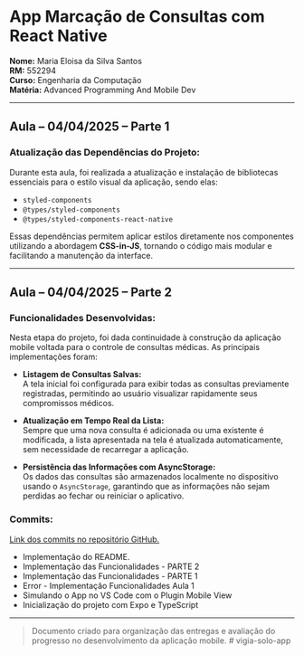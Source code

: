 # App Marcação de Consultas com React Native

**Nome:** Maria Eloisa da Silva Santos  
**RM:** 552294  
**Curso:** Engenharia da Computação  
**Matéria:** Advanced Programming And Mobile Dev

---

## Aula – 04/04/2025 – Parte 1

### Atualização das Dependências do Projeto:
Durante esta aula, foi realizada a atualização e instalação de bibliotecas essenciais para o estilo visual da aplicação, sendo elas:
- `styled-components`
- `@types/styled-components`
- `@types/styled-components-react-native`

Essas dependências permitem aplicar estilos diretamente nos componentes utilizando a abordagem **CSS-in-JS**, tornando o código mais modular e facilitando a manutenção da interface.

---

## Aula – 04/04/2025 – Parte 2

### Funcionalidades Desenvolvidas:
Nesta etapa do projeto, foi dada continuidade à construção da aplicação mobile voltada para o controle de consultas médicas. As principais implementações foram:

- **Listagem de Consultas Salvas:**  
  A tela inicial foi configurada para exibir todas as consultas previamente registradas, permitindo ao usuário visualizar rapidamente seus compromissos médicos.

- **Atualização em Tempo Real da Lista:**  
  Sempre que uma nova consulta é adicionada ou uma existente é modificada, a lista apresentada na tela é atualizada automaticamente, sem necessidade de recarregar a aplicação.

- **Persistência das Informações com AsyncStorage:**  
  Os dados das consultas são armazenados localmente no dispositivo usando o `AsyncStorage`, garantindo que as informações não sejam perdidas ao fechar ou reiniciar o aplicativo.

### Commits:
[Link dos commits no repositório GitHub.](https://github.com/maria-elooisa/marcacaoDeConsultasMedicas-EC/activity) <!-- Substitua com o link real -->
- Implementação do README.
- Implementação das Funcionalidades - PARTE 2
- Implementação das Funcionalidades - PARTE 1
- Error - Implementação Funcionalidades Aula 1
- Simulando o App no VS Code com o Plugin Mobile View
- Inicialização do projeto com Expo e TypeScript

---

> Documento criado para organização das entregas e avaliação do progresso no desenvolvimento da aplicação mobile.
#   v i g i a - s o l o - a p p  
 
